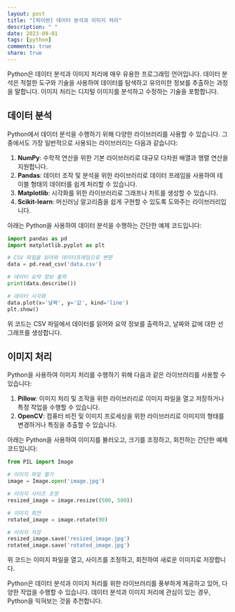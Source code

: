 ```yaml
---
layout: post
title: "[파이썬] 데이터 분석과 이미지 처리"
description: " "
date: 2023-09-01
tags: [python]
comments: true
share: true
---
```


Python은 데이터 분석과 이미지 처리에 매우 유용한 프로그래밍 언어입니다. 데이터 분석은 적절한 도구와 기술을 사용하여 데이터를 탐색하고 유의미한 정보를 추출하는 과정을 말합니다. 이미지 처리는 디지털 이미지를 분석하고 수정하는 기술을 포함합니다.

## 데이터 분석

Python에서 데이터 분석을 수행하기 위해 다양한 라이브러리를 사용할 수 있습니다. 그 중에서도 가장 일반적으로 사용되는 라이브러리는 다음과 같습니다:

1. **NumPy**: 수학적 연산을 위한 기본 라이브러리로 대규모 다차원 배열과 행렬 연산을 지원합니다.
2. **Pandas**: 데이터 조작 및 분석을 위한 라이브러리로 데이터 프레임을 사용하여 테이블 형태의 데이터를 쉽게 처리할 수 있습니다.
3. **Matplotlib**: 시각화를 위한 라이브러리로 그래프나 차트를 생성할 수 있습니다.
4. **Scikit-learn**: 머신러닝 알고리즘을 쉽게 구현할 수 있도록 도와주는 라이브러리입니다.

아래는 Python을 사용하여 데이터 분석을 수행하는 간단한 예제 코드입니다:

```python
import pandas as pd
import matplotlib.pyplot as plt

# CSV 파일을 읽어와 데이터프레임으로 변환
data = pd.read_csv('data.csv')

# 데이터 요약 정보 출력
print(data.describe())

# 데이터 시각화
data.plot(x='날짜', y='값', kind='line')
plt.show()
```

위 코드는 CSV 파일에서 데이터를 읽어와 요약 정보를 출력하고, 날짜와 값에 대한 선 그래프를 생성합니다.

## 이미지 처리

Python을 사용하여 이미지 처리를 수행하기 위해 다음과 같은 라이브러리를 사용할 수 있습니다:

1. **Pillow**: 이미지 처리 및 조작을 위한 라이브러리로 이미지 파일을 열고 저장하거나 특정 작업을 수행할 수 있습니다.
2. **OpenCV**: 컴퓨터 비전 및 이미지 프로세싱을 위한 라이브러리로 이미지의 형태를 변경하거나 특징을 추출할 수 있습니다.

아래는 Python을 사용하여 이미지를 불러오고, 크기를 조정하고, 회전하는 간단한 예제 코드입니다:

```python
from PIL import Image

# 이미지 파일 열기
image = Image.open('image.jpg')

# 이미지 사이즈 조정
resized_image = image.resize((500, 500))

# 이미지 회전
rotated_image = image.rotate(90)

# 이미지 저장
resized_image.save('resized_image.jpg')
rotated_image.save('rotated_image.jpg')
```

위 코드는 이미지 파일을 열고, 사이즈를 조정하고, 회전하여 새로운 이미지로 저장합니다.

Python은 데이터 분석과 이미지 처리를 위한 라이브러리를 풍부하게 제공하고 있어, 다양한 작업을 수행할 수 있습니다. 데이터 분석과 이미지 처리에 관심이 있는 경우, Python을 익혀보는 것을 추천합니다.